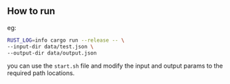 ## How to run

eg: 
```bash
RUST_LOG=info cargo run --release -- \
--input-dir data/test.json \
--output-dir data/output.json

```
you can use the `start.sh` file and modify the input and output params to the required path locations.
